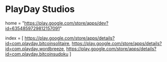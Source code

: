 # PlayDay Studios
home = "https://play.google.com/store/apps/dev?id=6354859729812157091"

index = [
https://play.google.com/store/apps/details?id=com.playday.bitcoinsolitaire,
https://play.google.com/store/apps/details?id=com.playday.wordbreeze,
https://play.google.com/store/apps/details?id=com.playday.bitcoinsudoku
]
